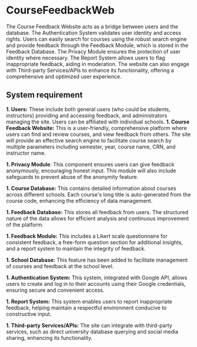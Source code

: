 # CourseFeedbackWeb

The Course Feedback Website acts as a bridge between users and the database. The Authentication System validates user identity and access rights. Users can easily search for courses using the robust search engine and provide feedback through the Feedback Module, which is stored in the Feedback Database. The Privacy Module ensures the protection of user identity where necessary. The Report System allows users to flag inappropriate feedback, aiding in moderation. The website can also engage with Third-party Services/APIs to enhance its functionality, offering a comprehensive and optimized user experience.

## System requirement
**1. Users:** These include both general users (who could be students, instructors) providing and accessing feedback, and administrators managing the site. Users can be affiliated with individual schools.
**1. Course Feedback Website:** This is a user-friendly, comprehensive platform where users can find and review courses, and view feedback from others. The site will provide an effective search engine to facilitate course search by multiple parameters including semester, year, course name, CRN, and instructor name.

**1. Privacy Module**: This component ensures users can give feedback anonymously, encouraging honest input. This module will also include safeguards to prevent abuse of the anonymity feature.

**1. Course Database:** This contains detailed information about courses across different schools. Each course's long title is auto-generated from the course code, enhancing the efficiency of data management.

**1. Feedback Database:** This stores all feedback from users. The structured nature of the data allows for efficient analysis and continuous improvement of the platform.

**1. Feedback Module:** This includes a Likert scale questionnaire for consistent feedback, a free-form question section for additional insights, and a report system to maintain the integrity of feedback.

**1. School Database:** This feature has been added to facilitate management of courses and feedback at the school level.

**1. Authentication System:** This system, integrated with Google API, allows users to create and log in to their accounts using their Google credentials, ensuring secure and convenient access.

**1. Report System:** This system enables users to report inappropriate feedback, helping maintain a respectful environment conducive to constructive input.

**1. Third-party Services/APIs:** The site can integrate with third-party services, such as direct university database querying and social media sharing, enhancing its functionality.

